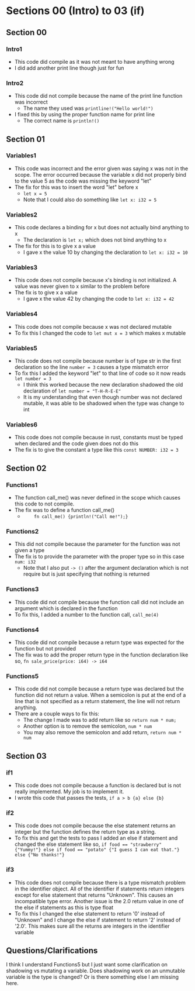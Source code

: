# Sections 00 (Intro) to 03 (if)

## Section 00
### Intro1
- This code did compile as it was not meant to have anything wrong
- I did add another print line though just for fun
### Intro2
- This code did not compile because the name of the print line function was incorrect
    - The name they used was `printline!("Hello world!")`
- I fixed this by using the proper function name for print line
    - The correct name is `println!()`

## Section 01
### Variables1
- This code was incorrect and the error given was saying x was not in the scope. The error occurred because the variable x did not properly bind to the value 5 as the code was missing the keyword "let"
- The fix for this was to insert the word "let" before x
    - `let x = 5`
    - Note that I could also do something like `let x: i32 = 5`
### Variables2
- This code declares a binding for x but does not actually bind anything to x
    - The declaration is `let x;` which does not bind anything to x
- The fix for this is to give x a value
    - I gave x the value 10 by changing the declaration to `let x: i32 = 10`
### Variables3
- This code does not compile because x's binding is not initialized. A value was never given to x similar to the problem before
- The fix is to give x a value
    - I gave x the value 42 by changing the code to `let x: i32 = 42`
### Variables4
- This code does not compile because x was not declared mutable
- To fix this I changed the code to `let mut x = 3` which makes x mutable
### Variables5
- This code does not compile because number is of type str in the first declaration so the line `number = 3` causes a type mismatch error
- To fix this I added the keyword "let" to that line of code so it now reads `let number = 3`
    - I think this worked because the new declaration shadowed the old declaration of `let number = "T-H-R-E-E"`
    - It is my understanding that even though number was not declared mutable, it was able to be shadowed when the type was change to int
### Variables6
- This code does not compile because in rust, constants must be typed when declared and the code given does not do this
- The fix is to give the constant a type like this `const NUMBER: i32 = 3`

## Section 02
### Functions1
- The function call_me() was never defined in the scope which causes this code to not compile.
- The fix was to define a function call_me()
    - `    fn call_me() {println!("Call me!");}`
### Functions2
- This did not compile because the parameter for the function was not given a type
- The fix is to provide the parameter with the proper type so in this case `num: i32`
    - Note that I also put `-> ()` after the argument declaration which is not require but is just specifying that nothing is returned
### Functions3
- This code did not compile because the function call did not include an argument which is declared in the function
- To fix this, I added a number to the function call, `call_me(4)`
### Functions4
- This code did not compile because a return type was expected for the function but not provided
- The fix was to add the proper return type in the function declaration like so, `fn sale_price(price: i64) -> i64`
### Functions5
- This code did not compile because a return type was declared but the function did not return a value. When a semicolon is put at the end of a line that is not specified as a return statement, the line will not return anything. 
- There are a couple ways to fix this:
    - The change I made was to add return like so `return num * num;`
    - Another option is to remove the semicolon, `num * num`
    - You may also remove the semicolon and add return, `return num * num`

## Section 03
### if1
- This code does not compile because a function is declared but is not really implemented. My job is to implement it.
- I wrote this code that passes the tests, `if a > b {a} else {b}`
### if2
- This code does not compile because the else statement returns an integer but the function defines the return type as a string.
- To fix this and get the tests to pass I added an else if statement and changed the else statement like so, `if food == "strawberry" {"Yummy!"} else if food == "potato" {"I guess I can eat that."} else {"No thanks!"}`
### if3
- This code does not compile because there is a type mismatch problem in the identifier object. All of the identifier if statements return integers except for else statement that returns "Unknown". This causes an incompatible type error. Another issue is the 2.0 return value in one of the else if statements as this is type float
- To fix this I changed the else statement to return '0' instead of "Unknown" and I change the else if statement to return '2' instead of '2.0'. This makes sure all the returns are integers in the identifier variable

## Questions/Clarifications
I think I understand Functions5 but I just want some clarification on shadowing vs mutating a variable. Does shadowing work on an unmutable variable is the type is changed? Or is there something else I am missing here. 
